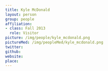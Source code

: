 ```yaml
---
title: Kyle McDonald
layout: person
group: people
affiliation:
- class: Fall 2013
  role: Visitor
picture: /img/people/kyle_mcdonald.png
pictureMed: /img/peopleMed/kyle_mcdonald.png
twitter:
github:
website:
place:
---
```

